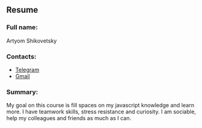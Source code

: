 ## Resume

### Full name: 
Artyom Shikovetsky

### Contacts: 
* [Telegram](https://t.me/luckystar_tm)
* [Gmail](mailto:tera1134@gmail.com)

### Summary:
My goal on this course is fill spaces on my javascript knowledge and learn more. I have teamwork skills, stress resistance and curiosity. I am sociable, help my colleagues and friends as much as I can.